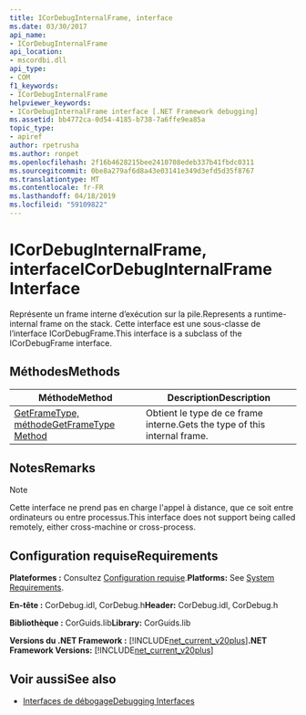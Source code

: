 ```yaml
---
title: ICorDebugInternalFrame, interface
ms.date: 03/30/2017
api_name:
- ICorDebugInternalFrame
api_location:
- mscordbi.dll
api_type:
- COM
f1_keywords:
- ICorDebugInternalFrame
helpviewer_keywords:
- ICorDebugInternalFrame interface [.NET Framework debugging]
ms.assetid: bb4772ca-0d54-4185-b738-7a6ffe9ea85a
topic_type:
- apiref
author: rpetrusha
ms.author: ronpet
ms.openlocfilehash: 2f16b4628215bee2410708edeb337b41fbdc0311
ms.sourcegitcommit: 0be8a279af6d8a43e03141e349d3efd5d35f8767
ms.translationtype: MT
ms.contentlocale: fr-FR
ms.lasthandoff: 04/18/2019
ms.locfileid: "59109822"
---
```

# <a name="icordebuginternalframe-interface"></a><span data-ttu-id="b0cf3-102">ICorDebugInternalFrame, interface</span><span class="sxs-lookup"><span data-stu-id="b0cf3-102">ICorDebugInternalFrame Interface</span></span>

<span data-ttu-id="b0cf3-103">Représente un frame interne d’exécution sur la pile.</span><span class="sxs-lookup"><span data-stu-id="b0cf3-103">Represents a runtime-internal frame on the stack.</span></span> <span data-ttu-id="b0cf3-104">Cette interface est une sous-classe de l’interface ICorDebugFrame.</span><span class="sxs-lookup"><span data-stu-id="b0cf3-104">This interface is a subclass of the ICorDebugFrame interface.</span></span>  
  
## <a name="methods"></a><span data-ttu-id="b0cf3-105">Méthodes</span><span class="sxs-lookup"><span data-stu-id="b0cf3-105">Methods</span></span>  
  
|<span data-ttu-id="b0cf3-106">Méthode</span><span class="sxs-lookup"><span data-stu-id="b0cf3-106">Method</span></span>|<span data-ttu-id="b0cf3-107">Description</span><span class="sxs-lookup"><span data-stu-id="b0cf3-107">Description</span></span>|  
|------------|-----------------|  
|[<span data-ttu-id="b0cf3-108">GetFrameType, méthode</span><span class="sxs-lookup"><span data-stu-id="b0cf3-108">GetFrameType Method</span></span>](../../../../docs/framework/unmanaged-api/debugging/icordebuginternalframe-getframetype-method.md)|<span data-ttu-id="b0cf3-109">Obtient le type de ce frame interne.</span><span class="sxs-lookup"><span data-stu-id="b0cf3-109">Gets the type of this internal frame.</span></span>|  
  
## <a name="remarks"></a><span data-ttu-id="b0cf3-110">Notes</span><span class="sxs-lookup"><span data-stu-id="b0cf3-110">Remarks</span></span>  
  
> [!NOTE]
>  <span data-ttu-id="b0cf3-111">Cette interface ne prend pas en charge l'appel à distance, que ce soit entre ordinateurs ou entre processus.</span><span class="sxs-lookup"><span data-stu-id="b0cf3-111">This interface does not support being called remotely, either cross-machine or cross-process.</span></span>  
  
## <a name="requirements"></a><span data-ttu-id="b0cf3-112">Configuration requise</span><span class="sxs-lookup"><span data-stu-id="b0cf3-112">Requirements</span></span>  
 <span data-ttu-id="b0cf3-113">**Plateformes :** Consultez [Configuration requise](../../../../docs/framework/get-started/system-requirements.md).</span><span class="sxs-lookup"><span data-stu-id="b0cf3-113">**Platforms:** See [System Requirements](../../../../docs/framework/get-started/system-requirements.md).</span></span>  
  
 <span data-ttu-id="b0cf3-114">**En-tête :** CorDebug.idl, CorDebug.h</span><span class="sxs-lookup"><span data-stu-id="b0cf3-114">**Header:** CorDebug.idl, CorDebug.h</span></span>  
  
 <span data-ttu-id="b0cf3-115">**Bibliothèque :** CorGuids.lib</span><span class="sxs-lookup"><span data-stu-id="b0cf3-115">**Library:** CorGuids.lib</span></span>  
  
 <span data-ttu-id="b0cf3-116">**Versions du .NET Framework :** [!INCLUDE[net_current_v20plus](../../../../includes/net-current-v20plus-md.md)]</span><span class="sxs-lookup"><span data-stu-id="b0cf3-116">**.NET Framework Versions:** [!INCLUDE[net_current_v20plus](../../../../includes/net-current-v20plus-md.md)]</span></span>  
  
## <a name="see-also"></a><span data-ttu-id="b0cf3-117">Voir aussi</span><span class="sxs-lookup"><span data-stu-id="b0cf3-117">See also</span></span>

- [<span data-ttu-id="b0cf3-118">Interfaces de débogage</span><span class="sxs-lookup"><span data-stu-id="b0cf3-118">Debugging Interfaces</span></span>](../../../../docs/framework/unmanaged-api/debugging/debugging-interfaces.md)
